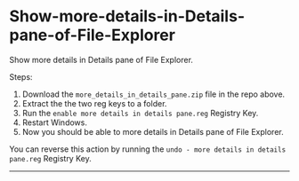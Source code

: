 # Show-more-details-in-Details-pane-of-File-Explorer
Show more details in Details pane of File Explorer.

Steps:

1. Download the `more_details_in_details_pane.zip` file in the repo above.
2. Extract the the two reg keys to a folder.
3. Run the `enable more details in details pane.reg` Registry Key.
4. Restart Windows.
5. Now you should be able to more details in Details pane of File Explorer.

You can reverse this action by running the `undo - more details in details pane.reg` Registry Key.

***
